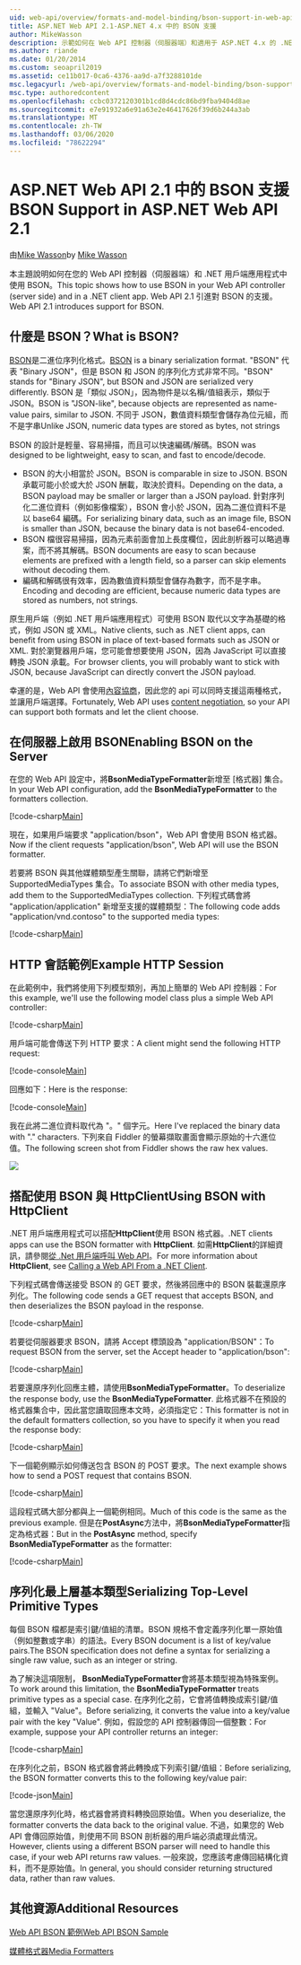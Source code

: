 ```yaml
---
uid: web-api/overview/formats-and-model-binding/bson-support-in-web-api-21
title: ASP.NET Web API 2.1-ASP.NET 4.x 中的 BSON 支援
author: MikeWasson
description: 示範如何在 Web API 控制器（伺服器端）和適用于 ASP.NET 4.x 的 .NET 用戶端應用程式中使用 BSON。
ms.author: riande
ms.date: 01/20/2014
ms.custom: seoapril2019
ms.assetid: ce11b017-0ca6-4376-aa9d-a7f3288101de
msc.legacyurl: /web-api/overview/formats-and-model-binding/bson-support-in-web-api-21
msc.type: authoredcontent
ms.openlocfilehash: ccbc0372120301b1cd8d4cdc86bd9fba9404d8ae
ms.sourcegitcommit: e7e91932a6e91a63e2e46417626f39d6b244a3ab
ms.translationtype: MT
ms.contentlocale: zh-TW
ms.lasthandoff: 03/06/2020
ms.locfileid: "78622294"
---
```

# <a name="bson-support-in-aspnet-web-api-21"></a><span data-ttu-id="b97e9-103">ASP.NET Web API 2.1 中的 BSON 支援</span><span class="sxs-lookup"><span data-stu-id="b97e9-103">BSON Support in ASP.NET Web API 2.1</span></span>

<span data-ttu-id="b97e9-104">由[Mike Wasson](https://github.com/MikeWasson)</span><span class="sxs-lookup"><span data-stu-id="b97e9-104">by [Mike Wasson](https://github.com/MikeWasson)</span></span>

<span data-ttu-id="b97e9-105">本主題說明如何在您的 Web API 控制器（伺服器端）和 .NET 用戶端應用程式中使用 BSON。</span><span class="sxs-lookup"><span data-stu-id="b97e9-105">This topic shows how to use BSON in your Web API controller (server side) and in a .NET client app.</span></span> <span data-ttu-id="b97e9-106">Web API 2.1 引進對 BSON 的支援。</span><span class="sxs-lookup"><span data-stu-id="b97e9-106">Web API 2.1 introduces support for BSON.</span></span> 

## <a name="what-is-bson"></a><span data-ttu-id="b97e9-107">什麼是 BSON？</span><span class="sxs-lookup"><span data-stu-id="b97e9-107">What is BSON?</span></span>

<span data-ttu-id="b97e9-108">[BSON](http://bsonspec.org/)是二進位序列化格式。</span><span class="sxs-lookup"><span data-stu-id="b97e9-108">[BSON](http://bsonspec.org/) is a binary serialization format.</span></span> <span data-ttu-id="b97e9-109">"BSON" 代表 "Binary JSON"，但是 BSON 和 JSON 的序列化方式非常不同。</span><span class="sxs-lookup"><span data-stu-id="b97e9-109">"BSON" stands for "Binary JSON", but BSON and JSON are serialized very differently.</span></span> <span data-ttu-id="b97e9-110">BSON 是「類似 JSON」，因為物件是以名稱/值組表示，類似于 JSON。</span><span class="sxs-lookup"><span data-stu-id="b97e9-110">BSON is "JSON-like", because objects are represented as name-value pairs, similar to JSON.</span></span> <span data-ttu-id="b97e9-111">不同于 JSON，數值資料類型會儲存為位元組，而不是字串</span><span class="sxs-lookup"><span data-stu-id="b97e9-111">Unlike JSON, numeric data types are stored as bytes, not strings</span></span>

<span data-ttu-id="b97e9-112">BSON 的設計是輕量、容易掃描，而且可以快速編碼/解碼。</span><span class="sxs-lookup"><span data-stu-id="b97e9-112">BSON was designed to be lightweight, easy to scan, and fast to encode/decode.</span></span>

- <span data-ttu-id="b97e9-113">BSON 的大小相當於 JSON。</span><span class="sxs-lookup"><span data-stu-id="b97e9-113">BSON is comparable in size to JSON.</span></span> <span data-ttu-id="b97e9-114">BSON 承載可能小於或大於 JSON 酬載，取決於資料。</span><span class="sxs-lookup"><span data-stu-id="b97e9-114">Depending on the data, a BSON payload may be smaller or larger than a JSON payload.</span></span> <span data-ttu-id="b97e9-115">針對序列化二進位資料（例如影像檔案），BSON 會小於 JSON，因為二進位資料不是以 base64 編碼。</span><span class="sxs-lookup"><span data-stu-id="b97e9-115">For serializing binary data, such as an image file, BSON is smaller than JSON, because the binary data is not base64-encoded.</span></span>
- <span data-ttu-id="b97e9-116">BSON 檔很容易掃描，因為元素前面會加上長度欄位，因此剖析器可以略過專案，而不將其解碼。</span><span class="sxs-lookup"><span data-stu-id="b97e9-116">BSON documents are easy to scan because elements are prefixed with a length field, so a parser can skip elements without decoding them.</span></span>
- <span data-ttu-id="b97e9-117">編碼和解碼很有效率，因為數值資料類型會儲存為數字，而不是字串。</span><span class="sxs-lookup"><span data-stu-id="b97e9-117">Encoding and decoding are efficient, because numeric data types are stored as numbers, not strings.</span></span>

<span data-ttu-id="b97e9-118">原生用戶端（例如 .NET 用戶端應用程式）可使用 BSON 取代以文字為基礎的格式，例如 JSON 或 XML。</span><span class="sxs-lookup"><span data-stu-id="b97e9-118">Native clients, such as .NET client apps, can benefit from using BSON in place of text-based formats such as JSON or XML.</span></span> <span data-ttu-id="b97e9-119">對於瀏覽器用戶端，您可能會想要使用 JSON，因為 JavaScript 可以直接轉換 JSON 承載。</span><span class="sxs-lookup"><span data-stu-id="b97e9-119">For browser clients, you will probably want to stick with JSON, because JavaScript can directly convert the JSON payload.</span></span>

<span data-ttu-id="b97e9-120">幸運的是，Web API 會使用[內容協商](content-negotiation.md)，因此您的 api 可以同時支援這兩種格式，並讓用戶端選擇。</span><span class="sxs-lookup"><span data-stu-id="b97e9-120">Fortunately, Web API uses [content negotiation](content-negotiation.md), so your API can support both formats and let the client choose.</span></span>

## <a name="enabling-bson-on-the-server"></a><span data-ttu-id="b97e9-121">在伺服器上啟用 BSON</span><span class="sxs-lookup"><span data-stu-id="b97e9-121">Enabling BSON on the Server</span></span>

<span data-ttu-id="b97e9-122">在您的 Web API 設定中，將**BsonMediaTypeFormatter**新增至 [格式器] 集合。</span><span class="sxs-lookup"><span data-stu-id="b97e9-122">In your Web API configuration, add the **BsonMediaTypeFormatter** to the formatters collection.</span></span>

[!code-csharp[Main](bson-support-in-web-api-21/samples/sample1.cs)]

<span data-ttu-id="b97e9-123">現在，如果用戶端要求 "application/bson"，Web API 會使用 BSON 格式器。</span><span class="sxs-lookup"><span data-stu-id="b97e9-123">Now if the client requests "application/bson", Web API will use the BSON formatter.</span></span>

<span data-ttu-id="b97e9-124">若要將 BSON 與其他媒體類型產生關聯，請將它們新增至 SupportedMediaTypes 集合。</span><span class="sxs-lookup"><span data-stu-id="b97e9-124">To associate BSON with other media types, add them to the SupportedMediaTypes collection.</span></span> <span data-ttu-id="b97e9-125">下列程式碼會將 "application/application" 新增至支援的媒體類型：</span><span class="sxs-lookup"><span data-stu-id="b97e9-125">The following code adds "application/vnd.contoso" to the supported media types:</span></span>

[!code-csharp[Main](bson-support-in-web-api-21/samples/sample2.cs)]

## <a name="example-http-session"></a><span data-ttu-id="b97e9-126">HTTP 會話範例</span><span class="sxs-lookup"><span data-stu-id="b97e9-126">Example HTTP Session</span></span>

<span data-ttu-id="b97e9-127">在此範例中，我們將使用下列模型類別，再加上簡單的 Web API 控制器：</span><span class="sxs-lookup"><span data-stu-id="b97e9-127">For this example, we'll use the following model class plus a simple Web API controller:</span></span>

[!code-csharp[Main](bson-support-in-web-api-21/samples/sample3.cs)]

<span data-ttu-id="b97e9-128">用戶端可能會傳送下列 HTTP 要求：</span><span class="sxs-lookup"><span data-stu-id="b97e9-128">A client might send the following HTTP request:</span></span>

[!code-console[Main](bson-support-in-web-api-21/samples/sample4.cmd)]

<span data-ttu-id="b97e9-129">回應如下：</span><span class="sxs-lookup"><span data-stu-id="b97e9-129">Here is the response:</span></span>

[!code-console[Main](bson-support-in-web-api-21/samples/sample5.cmd)]

<span data-ttu-id="b97e9-130">我在此將二進位資料取代為 &quot;。&quot; 個字元。</span><span class="sxs-lookup"><span data-stu-id="b97e9-130">Here I've replaced the binary data with &quot;.&quot; characters.</span></span> <span data-ttu-id="b97e9-131">下列來自 Fiddler 的螢幕擷取畫面會顯示原始的十六進位值。</span><span class="sxs-lookup"><span data-stu-id="b97e9-131">The following screen shot from Fiddler shows the raw hex values.</span></span>

[![](bson-support-in-web-api-21/_static/image2.png)](bson-support-in-web-api-21/_static/image1.png)

## <a name="using-bson-with-httpclient"></a><span data-ttu-id="b97e9-132">搭配使用 BSON 與 HttpClient</span><span class="sxs-lookup"><span data-stu-id="b97e9-132">Using BSON with HttpClient</span></span>

<span data-ttu-id="b97e9-133">.NET 用戶端應用程式可以搭配**HttpClient**使用 BSON 格式器。</span><span class="sxs-lookup"><span data-stu-id="b97e9-133">.NET clients apps can use the BSON formatter with **HttpClient**.</span></span> <span data-ttu-id="b97e9-134">如需**HttpClient**的詳細資訊，請參閱[從 .Net 用戶端呼叫 Web API](../advanced/calling-a-web-api-from-a-net-client.md)。</span><span class="sxs-lookup"><span data-stu-id="b97e9-134">For more information about **HttpClient**, see [Calling a Web API From a .NET Client](../advanced/calling-a-web-api-from-a-net-client.md).</span></span>

<span data-ttu-id="b97e9-135">下列程式碼會傳送接受 BSON 的 GET 要求，然後將回應中的 BSON 裝載還原序列化。</span><span class="sxs-lookup"><span data-stu-id="b97e9-135">The following code sends a GET request that accepts BSON, and then deserializes the BSON payload in the response.</span></span>

[!code-csharp[Main](bson-support-in-web-api-21/samples/sample6.cs)]

<span data-ttu-id="b97e9-136">若要從伺服器要求 BSON，請將 Accept 標頭設為 "application/BSON"：</span><span class="sxs-lookup"><span data-stu-id="b97e9-136">To request BSON from the server, set the Accept header to "application/bson":</span></span>

[!code-csharp[Main](bson-support-in-web-api-21/samples/sample7.cs)]

<span data-ttu-id="b97e9-137">若要還原序列化回應主體，請使用**BsonMediaTypeFormatter**。</span><span class="sxs-lookup"><span data-stu-id="b97e9-137">To deserialize the response body, use the **BsonMediaTypeFormatter**.</span></span> <span data-ttu-id="b97e9-138">此格式器不在預設的格式器集合中，因此當您讀取回應本文時，必須指定它：</span><span class="sxs-lookup"><span data-stu-id="b97e9-138">This formatter is not in the default formatters collection, so you have to specify it when you read the response body:</span></span>

[!code-csharp[Main](bson-support-in-web-api-21/samples/sample8.cs)]

<span data-ttu-id="b97e9-139">下一個範例顯示如何傳送包含 BSON 的 POST 要求。</span><span class="sxs-lookup"><span data-stu-id="b97e9-139">The next example shows how to send a POST request that contains BSON.</span></span>

[!code-csharp[Main](bson-support-in-web-api-21/samples/sample9.cs)]

<span data-ttu-id="b97e9-140">這段程式碼大部分都與上一個範例相同。</span><span class="sxs-lookup"><span data-stu-id="b97e9-140">Much of this code is the same as the previous example.</span></span> <span data-ttu-id="b97e9-141">但是在**PostAsync**方法中，將**BsonMediaTypeFormatter**指定為格式器：</span><span class="sxs-lookup"><span data-stu-id="b97e9-141">But in the **PostAsync** method, specify **BsonMediaTypeFormatter** as the formatter:</span></span>

[!code-csharp[Main](bson-support-in-web-api-21/samples/sample10.cs)]

## <a name="serializing-top-level-primitive-types"></a><span data-ttu-id="b97e9-142">序列化最上層基本類型</span><span class="sxs-lookup"><span data-stu-id="b97e9-142">Serializing Top-Level Primitive Types</span></span>

<span data-ttu-id="b97e9-143">每個 BSON 檔都是索引鍵/值組的清單。BSON 規格不會定義序列化單一原始值（例如整數或字串）的語法。</span><span class="sxs-lookup"><span data-stu-id="b97e9-143">Every BSON document is a list of key/value pairs.The BSON specification does not define a syntax for serializing a single raw value, such as an integer or string.</span></span>

<span data-ttu-id="b97e9-144">為了解決這項限制， **BsonMediaTypeFormatter**會將基本類型視為特殊案例。</span><span class="sxs-lookup"><span data-stu-id="b97e9-144">To work around this limitation, the **BsonMediaTypeFormatter** treats primitive types as a special case.</span></span> <span data-ttu-id="b97e9-145">在序列化之前，它會將值轉換成索引鍵/值組，並輸入 "Value"。</span><span class="sxs-lookup"><span data-stu-id="b97e9-145">Before serializing, it converts the value into a key/value pair with the key "Value".</span></span> <span data-ttu-id="b97e9-146">例如，假設您的 API 控制器傳回一個整數：</span><span class="sxs-lookup"><span data-stu-id="b97e9-146">For example, suppose your API controller returns an integer:</span></span>

[!code-csharp[Main](bson-support-in-web-api-21/samples/sample11.cs)]

<span data-ttu-id="b97e9-147">在序列化之前，BSON 格式器會將此轉換成下列索引鍵/值組：</span><span class="sxs-lookup"><span data-stu-id="b97e9-147">Before serializing, the BSON formatter converts this to the following key/value pair:</span></span>

[!code-json[Main](bson-support-in-web-api-21/samples/sample12.json)]

<span data-ttu-id="b97e9-148">當您還原序列化時，格式器會將資料轉換回原始值。</span><span class="sxs-lookup"><span data-stu-id="b97e9-148">When you deserialize, the formatter converts the data back to the original value.</span></span> <span data-ttu-id="b97e9-149">不過，如果您的 Web API 會傳回原始值，則使用不同 BSON 剖析器的用戶端必須處理此情況。</span><span class="sxs-lookup"><span data-stu-id="b97e9-149">However, clients using a different BSON parser will need to handle this case, if your web API returns raw values.</span></span> <span data-ttu-id="b97e9-150">一般來說，您應該考慮傳回結構化資料，而不是原始值。</span><span class="sxs-lookup"><span data-stu-id="b97e9-150">In general, you should consider returning structured data, rather than raw values.</span></span>

## <a name="additional-resources"></a><span data-ttu-id="b97e9-151">其他資源</span><span class="sxs-lookup"><span data-stu-id="b97e9-151">Additional Resources</span></span>

[<span data-ttu-id="b97e9-152">Web API BSON 範例</span><span class="sxs-lookup"><span data-stu-id="b97e9-152">Web API BSON Sample</span></span>](https://github.com/aspnet/samples/tree/master/samples/aspnet/WebApi/BSONSample/)

[<span data-ttu-id="b97e9-153">媒體格式器</span><span class="sxs-lookup"><span data-stu-id="b97e9-153">Media Formatters</span></span>](media-formatters.md)
